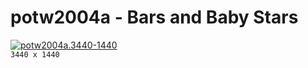 # potw2004a - Bars and Baby Stars
[![potw2004a.3440-1440](./potw2004a.3440-1440.png)](./potw2004a.3440-1440.png)  
`3440 x 1440`  